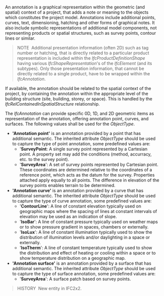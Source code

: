 ﻿An annotation is a graphical representation within the geometric (and spatial) context of a project, that adds a note or meaning to the objects which constitutes the project model. Annotations include additional points, curves, text, dimensioning, hatching and other forms of graphical notes. It also include symbolic representations of additional model components, not representing products or spatial structures, such as survey points, contour lines or similar.

> NOTE&nbsp; Additional presentation information (often 2D) such as tag number or hatching, that is directly related to a particular product representation is included within the _IfcProductDefinitionShape_ having various _IfcShapeRepresentation_'s of the _IfcElement_ (and its subtypes). Only those presentation information, that cannot be directly related to a single product, have to be wrapped within the _IfcAnnotation_.

If available, the annotation should be related to the spatial context of the project, by containing the annotation within the appropriate level of the building structure (site, building, storey, or space). This is handled by the _IfcRelContainedInSpatialStructure_ relationship.

The _IfcAnnotation_ can provide specific 0D, 1D, and 2D geometric items as representation of the annotation, offering annotation point, curves, and surfaces. The following values shall be used for the _ObjectType_.

*  **'Annotation point'** is an annotation provided by a point that has additional semantic. The inherited attribute _ObjectType_ should be used to capture the type of point annotation, some predefined values are: 
    * '**SurveyPoint**: A single survey point represented by a Cartesian point. A property set may add the conditions (method, accurracy, etc. to the survey point). 
    * '**SurveyArea**': A set of survey points represented by Cartesian point. These coordinates are determined relative to the coordinates of a reference point, which acts as the datum for the survey. Properties attached apply equally to all points. The difference in elevation of the survey points enables terrain to be determined. 
*  **'Annotation curve'** is an annotation provided by a curve that has additional semantic. The inherited attribute _ObjectType_ should be used to capture the type of curve annotation, some predefined values are: 
    * '**ContourLine**': A line of constant elevation typically used on geographic maps where the spacing of lines at constant intervals of elevation may be used as an indication of slope. 
    * '**IsoBar**': A line of constant pressure typically used on weather maps or to show pressure gradient in spaces, chambers or externally. 
    * '**IsoLux**': A line of constant illumination typically used to show the distribution of illumination levels and/or daylighting in a space or externally. 
    * '**IsoTherm**': A line of constant temperature typically used to show the distribution and effect of heating or cooling within a space or to show temperature distribution on a geographic map. 
*  **'Annotation surface'** is an annotation provided by a surface that has additional semantic. The inherited attribute _ObjectType_ should be used to capture the type of surface annotation, some predefined values are: 
    * '**SurveyArea**': A surface patch based on survey points. 

> HISTORY&nbsp; New entity in IFC2x2.
